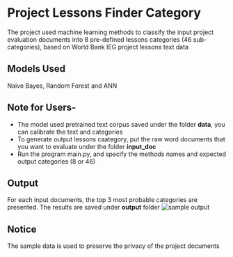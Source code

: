 # Project Lessons Finder Category

The project used machine learning methods to classify the input project evaluation documents into 8 pre-defined lessons categories (46 sub-categories), based on World Bank IEG project lessons text data

## Models Used
Naive Bayes, Random Forest and ANN

## Note for Users- 
  - The model used pretrained text corpus saved under the folder **data**, you can calibrate the text and categories
  - To generate output lessons caategory, put the raw word documents that you want to evaluate under the folder **input_doc**
  - Run the program main.py, and specify the methods names and expected output categories (8 or 46)

## Output
For each input documents, the top 3 most probable categories are presented. The results are saved under **output** folder
![sample output](https://github.com/yxpku/project-lesson-category/tree/master/output/sample_output.png)

## Notice
The sample data is used to preserve the privacy of the project documents
